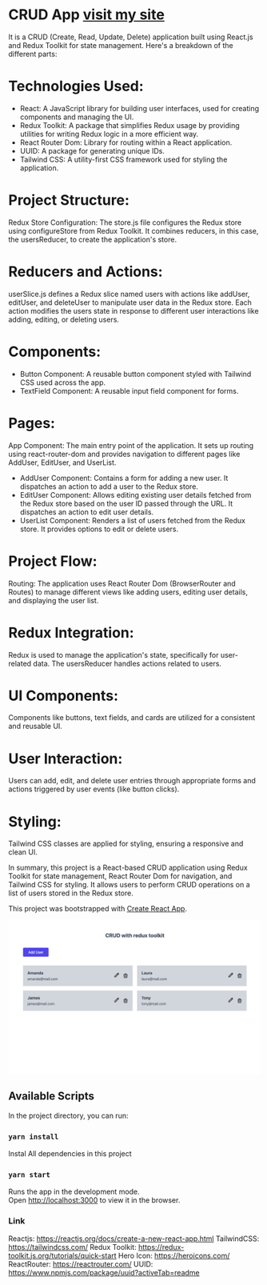 # CRUD App [visit my site](https://priyaganga-crud-app.netlify.app/)
It is a CRUD (Create, Read, Update, Delete) application built using React.js and Redux Toolkit for state management. Here's a breakdown of the different parts:

# Technologies Used:
+ React: A JavaScript library for building user interfaces, used for creating components and managing the UI.
+ Redux Toolkit: A package that simplifies Redux usage by providing utilities for writing Redux logic in a more efficient way.
+ React Router Dom: Library for routing within a React application.
+ UUID: A package for generating unique IDs.
+ Tailwind CSS: A utility-first CSS framework used for styling the application.

# Project Structure:
Redux Store Configuration: The store.js file configures the Redux store using configureStore from Redux Toolkit. It combines reducers, in this case, the usersReducer, to create the application's store.

# Reducers and Actions:
userSlice.js defines a Redux slice named users with actions like addUser, editUser, and deleteUser to manipulate user data in the Redux store.
Each action modifies the users state in response to different user interactions like adding, editing, or deleting users.

# Components:
+ Button Component: A reusable button component styled with Tailwind CSS used across the app.
+ TextField Component: A reusable input field component for forms.

# Pages:
App Component: The main entry point of the application. It sets up routing using react-router-dom and provides navigation to different pages like AddUser, EditUser, and UserList.

+ AddUser Component: Contains a form for adding a new user. It dispatches an action to add a user to the Redux store.
+ EditUser Component: Allows editing existing user details fetched from the Redux store based on the user ID passed through the URL. It 
  dispatches an action to edit user details.
+ UserList Component: Renders a list of users fetched from the Redux store. It provides options to edit or delete users.

# Project Flow:
Routing: The application uses React Router Dom (BrowserRouter and Routes) to manage different views like adding users, editing user details, and displaying the user list.

# Redux Integration:
Redux is used to manage the application's state, specifically for user-related data. The usersReducer handles actions related to users.

# UI Components: 
Components like buttons, text fields, and cards are utilized for a consistent and reusable UI.

# User Interaction: 
Users can add, edit, and delete user entries through appropriate forms and actions triggered by user events (like button clicks).

# Styling: 
Tailwind CSS classes are applied for styling, ensuring a responsive and clean UI.

In summary, this project is a React-based CRUD application using Redux Toolkit for state management, React Router Dom for navigation, and Tailwind CSS for styling. It allows users to perform CRUD operations on a list of users stored in the Redux store.

This project was bootstrapped with [Create React App](https://github.com/facebook/create-react-app).

![Project Preview](./src/final.png)

## Available Scripts

In the project directory, you can run:

### `yarn install`

Instal All dependencies in this project

### `yarn start`

Runs the app in the development mode.<br />
Open [http://localhost:3000](http://localhost:3000) to view it in the browser.

### Link

Reactjs: https://reactjs.org/docs/create-a-new-react-app.html
TailwindCSS: https://tailwindcss.com/
Redux Toolkit: https://redux-toolkit.js.org/tutorials/quick-start
Hero Icon: https://heroicons.com/
ReactRouter: https://reactrouter.com/
UUID: https://www.npmjs.com/package/uuid?activeTab=readme




